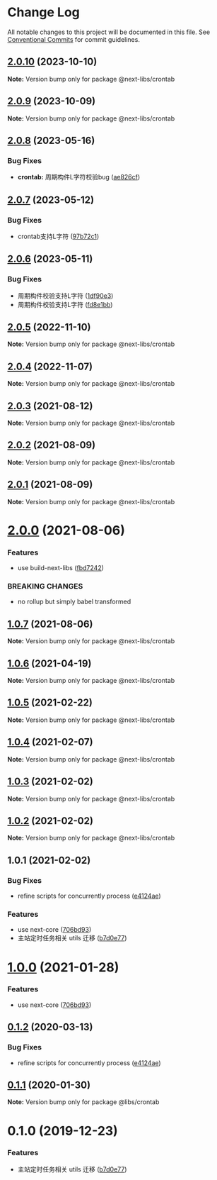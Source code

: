 # Change Log

All notable changes to this project will be documented in this file.
See [Conventional Commits](https://conventionalcommits.org) for commit guidelines.

## [2.0.10](https://github.com/easyops-cn/next-libs/compare/@next-libs/crontab@2.0.9...@next-libs/crontab@2.0.10) (2023-10-10)

**Note:** Version bump only for package @next-libs/crontab





## [2.0.9](https://github.com/easyops-cn/next-libs/compare/@next-libs/crontab@2.0.8...@next-libs/crontab@2.0.9) (2023-10-09)

**Note:** Version bump only for package @next-libs/crontab





## [2.0.8](https://github.com/easyops-cn/next-libs/compare/@next-libs/crontab@2.0.7...@next-libs/crontab@2.0.8) (2023-05-16)


### Bug Fixes

* **crontab:** 周期构件L字符校验bug ([ae826cf](https://github.com/easyops-cn/next-libs/commit/ae826cf4470da5c16ba966f76c24a6da409b2629))





## [2.0.7](https://github.com/easyops-cn/next-libs/compare/@next-libs/crontab@2.0.6...@next-libs/crontab@2.0.7) (2023-05-12)


### Bug Fixes

* crontab支持L字符 ([97b72c1](https://github.com/easyops-cn/next-libs/commit/97b72c12b4e8ab24c56e314ebceedb643bc6197f))





## [2.0.6](https://github.com/easyops-cn/next-libs/compare/@next-libs/crontab@2.0.5...@next-libs/crontab@2.0.6) (2023-05-11)


### Bug Fixes

* 周期构件校验支持L字符 ([1df90e3](https://github.com/easyops-cn/next-libs/commit/1df90e38276f5e27b5fd0fd71dfd4b47e2b2dddd))
* 周期构件校验支持L字符 ([fd8e1bb](https://github.com/easyops-cn/next-libs/commit/fd8e1bb861d060d98e52b83c139535de10110c9b))





## [2.0.5](https://github.com/easyops-cn/next-libs/compare/@next-libs/crontab@2.0.4...@next-libs/crontab@2.0.5) (2022-11-10)

**Note:** Version bump only for package @next-libs/crontab





## [2.0.4](https://github.com/easyops-cn/next-libs/compare/@next-libs/crontab@2.0.3...@next-libs/crontab@2.0.4) (2022-11-07)

**Note:** Version bump only for package @next-libs/crontab





## [2.0.3](https://github.com/easyops-cn/next-libs/compare/@next-libs/crontab@2.0.2...@next-libs/crontab@2.0.3) (2021-08-12)

**Note:** Version bump only for package @next-libs/crontab





## [2.0.2](https://github.com/easyops-cn/next-libs/compare/@next-libs/crontab@2.0.1...@next-libs/crontab@2.0.2) (2021-08-09)

**Note:** Version bump only for package @next-libs/crontab

## [2.0.1](https://github.com/easyops-cn/next-libs/compare/@next-libs/crontab@2.0.0...@next-libs/crontab@2.0.1) (2021-08-09)

**Note:** Version bump only for package @next-libs/crontab

# [2.0.0](https://github.com/easyops-cn/next-libs/compare/@next-libs/crontab@1.0.7...@next-libs/crontab@2.0.0) (2021-08-06)

### Features

- use build-next-libs ([fbd7242](https://github.com/easyops-cn/next-libs/commit/fbd724251174363ac27974b1804ee5d56d6e3d7c))

### BREAKING CHANGES

- no rollup but simply babel transformed

## [1.0.7](https://github.com/easyops-cn/next-libs/compare/@next-libs/crontab@1.0.6...@next-libs/crontab@1.0.7) (2021-08-06)

**Note:** Version bump only for package @next-libs/crontab

## [1.0.6](https://github.com/easyops-cn/next-libs/compare/@next-libs/crontab@1.0.5...@next-libs/crontab@1.0.6) (2021-04-19)

**Note:** Version bump only for package @next-libs/crontab

## [1.0.5](https://github.com/easyops-cn/next-libs/compare/@next-libs/crontab@1.0.3...@next-libs/crontab@1.0.5) (2021-02-22)

**Note:** Version bump only for package @next-libs/crontab

## [1.0.4](https://github.com/easyops-cn/next-libs/compare/@next-libs/crontab@1.0.3...@next-libs/crontab@1.0.4) (2021-02-07)

**Note:** Version bump only for package @next-libs/crontab

## [1.0.3](https://github.com/easyops-cn/next-libs/compare/@next-libs/crontab@1.0.2...@next-libs/crontab@1.0.3) (2021-02-02)

**Note:** Version bump only for package @next-libs/crontab

## [1.0.2](https://github.com/easyops-cn/next-libs/compare/@next-libs/crontab@1.0.1...@next-libs/crontab@1.0.2) (2021-02-02)

**Note:** Version bump only for package @next-libs/crontab

## 1.0.1 (2021-02-02)

### Bug Fixes

- refine scripts for concurrently process ([e4124ae](https://github.com/easyops-cn/next-libs/commit/e4124ae))

### Features

- use next-core ([706bd93](https://github.com/easyops-cn/next-libs/commit/706bd93))
- 主站定时任务相关 utils 迁移 ([b7d0e77](https://github.com/easyops-cn/next-libs/commit/b7d0e77))

# [1.0.0](https://git.easyops.local/anyclouds/next-libs/compare/@libs/crontab@0.1.2...@libs/crontab@1.0.0) (2021-01-28)

### Features

- use next-core ([706bd93](https://git.easyops.local/anyclouds/next-libs/commits/706bd93))

## [0.1.2](https://git.easyops.local/anyclouds/next-libs/compare/@libs/crontab@0.1.1...@libs/crontab@0.1.2) (2020-03-13)

### Bug Fixes

- refine scripts for concurrently process ([e4124ae](https://git.easyops.local/anyclouds/next-libs/commits/e4124ae))

## [0.1.1](https://git.easyops.local/anyclouds/next-libs/compare/@libs/crontab@0.1.0...@libs/crontab@0.1.1) (2020-01-30)

**Note:** Version bump only for package @libs/crontab

# 0.1.0 (2019-12-23)

### Features

- 主站定时任务相关 utils 迁移 ([b7d0e77](https://git.easyops.local/anyclouds/next-libs/commits/b7d0e77))
